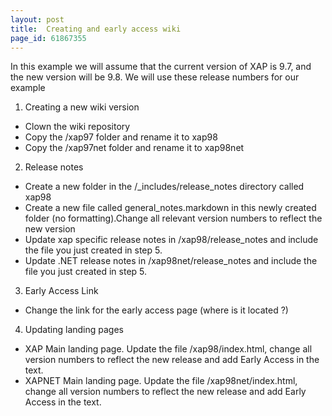 ```yaml
---
layout: post
title:  Creating and early access wiki
page_id: 61867355
---
```



In this example we will assume that the current version of XAP is 9.7, and the new version will be 9.8. We will use these release numbers for our  example

1. Creating a new wiki version
* Clown the wiki repository
* Copy the /xap97 folder and rename it to xap98
* Copy the /xap97net folder and rename it to xap98net


2. Release notes
* Create a new folder in the /_includes/release_notes directory called xap98
* Create a new file called general_notes.markdown in this newly created folder (no formatting).Change all relevant version numbers to reflect the new version
* Update xap specific release notes in /xap98/release_notes and include the file you just created in step 5.
* Update .NET release notes in /xap98net/release_notes and include the file you just created in step 5.

3. Early Access Link
* Change the link for the early access page  (where is it located ?)


4. Updating landing pages
* XAP Main landing page. Update the file /xap98/index.html, change all version numbers to reflect the new release and add Early Access in the text.
* XAPNET Main landing page. Update the file /xap98net/index.html, change all version numbers to reflect the new release and add Early Access in the text.






